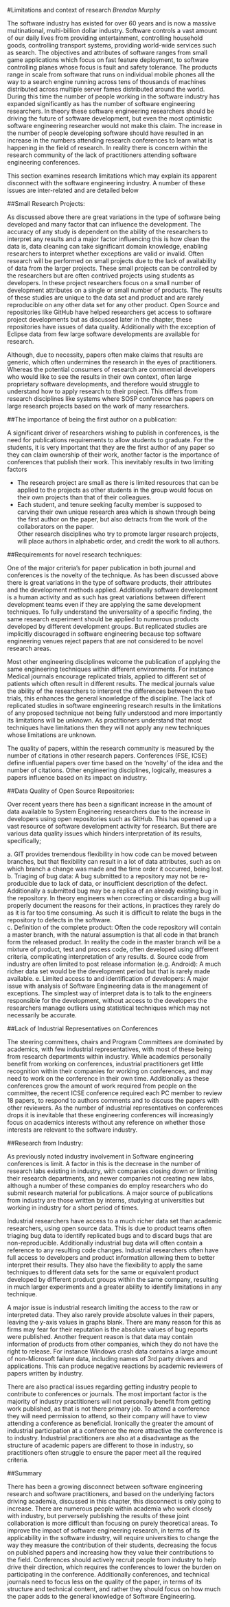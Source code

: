 #Limitations and context of research
_Brendan Murphy_
  
The software industry has existed for over 60 years and is now a massive multinational, multi-billion dollar industry. Software controls a vast amount of our daily lives from providing entertainment, controlling household goods, controlling transport systems, providing world-wide services such as search. The objectives and attributes of software ranges from small game applications which focus on fast feature deployment, to software controlling planes whose focus is fault and safety tolerance. The products range in scale from software that runs on individual mobile phones all the way to a search engine running across tens of thousands of machines distributed across multiple server fames distributed around the world. During this time the number of people working in the software industry has expanded significantly as has the number of software engineering researchers. In theory these software engineering researchers should be driving the future of software development, but even the most optimistic software engineering researcher would not make this claim. The increase in the number of people developing software should have resulted in an increase in the numbers attending research conferences to learn what is happening in the field of research. In reality there is concern within the research community of the lack of practitioners attending software engineering conferences. 

This section examines research limitations which may explain its apparent disconnect with the software engineering industry. A number of these issues are inter-related and are detailed below 

##Small Research Projects:

As discussed above there are great variations in the type of software being developed and many factor that can influence the development. The accuracy of any study is dependent on the ability of the researchers to interpret any results and a major factor influencing this is how clean the data is, data cleaning can take significant domain knowledge, enabling researchers to interpret whether exceptions are valid or invalid. Often research will be performed on small projects due to the lack of availability of data from the larger projects. These small projects can be controlled by the researchers but are often contrived projects using students as developers. In these project researchers focus on a small number of development attributes on a single or small number of products. The results of these studies are unique to the data set and product and are rarely reproducible on any other data set for any other product. Open Source and repositories like GitHub have helped researchers get access to software project developments but as discussed later in the chapter, these repositories have issues of data quality. Additionally with the exception of Eclipse data from few large software developments are available for research. 

Although, due to necessity, papers often make claims that results are generic, which often undermines the research in the eyes of practitioners. Whereas the potential consumers of research are commercial developers who would like to see the results in their own context, often large proprietary software developments, and therefore would struggle to understand how to apply research to their project. This differs from research disciplines like systems where SOSP conference has papers on large research projects based on the work of many researchers. 

##The importance of being the first author on a publication:

A significant driver of researchers wishing to publish in conferences, is the need for publications requirements to allow students to graduate. For the students, it is very important that they are the first author of any paper so they can claim ownership of their work, another factor is the importance of conferences that publish their work. This inevitably results in two limiting factors

* The research project are small as there is limited resources that can be applied to the projects as other students in the group would focus on their own projects than that of their colleagues.
*  Each student, and tenure seeking faculty member is supposed to carving their own unique research area which is shown through being the first author on the paper, but also detracts from the work of the collaborators on the paper.  
Other research disciplines who try to promote larger research projects, will place authors in alphabetic order, and credit the work to all authors.

##Requirements for novel research techniques:

One of the major criteria’s for paper publication in both journal and conferences is the novelty of the technique. As has been discussed above there is great variations in the type of software products, their attributes and the development methods applied. Additionally software development is a human activity and as such has great variations between different development teams even if they are applying the same development techniques. To fully understand the universality of a specific finding, the same research experiment should be applied to numerous products developed by different development groups. But replicated studies are implicitly discouraged in software engineering because top software engineering venues reject papers that are not considered to be novel research areas.

Most other engineering disciplines welcome the publication of applying the same engineering techniques within different environments. For instance Medical journals encourage replicated trials, applied to different set of patients which often result in different results. The medical journals value the ability of the researchers to interpret the differences between the two trials, this enhances the general knowledge of the discipline. The lack of replicated studies in software engineering research results in the limitations of any proposed technique not being fully understood and more importantly its limitations will be unknown. As practitioners understand that most techniques have limitations then they will not apply any new techniques whose limitations are unknown. 

The quality of papers, within the research community is measured by the number of citations in other research papers. Conferences (FSE, ICSE) define influential papers over time based on the ‘novelty’ of the idea and the number of citations. Other engineering disciplines, logically, measures a papers influence based on its impact on industry.   

##Data Quality of Open Source Repositories:

Over recent years there has been a significant increase in the amount of data available to System Engineering researchers due to the increase in developers using open repositories such as GitHub. This has opened up a vast resource of software development activity for research. But there are various data quality issues which hinders interpretation of its results, specifically;

a.	GIT provides tremendous flexibility in how code can be moved between branches, but that flexibility can result in a lot of data attributes, such as on which branch a change was made and the time order it occurred, being lost.
b.	Triaging of bug data: A bug submitted to a repository may not be re-producible due to lack of data, or insufficient description of the defect. Additionally a submitted bug may be a replica of an already existing bug in the repository. In theory engineers when correcting or discarding a bug will properly document the reasons for their actions, in practices they rarely do as it is far too time consuming. As such it is difficult to relate the bugs in the repository to defects in the software.   
c.	Definition of the complete product: Often the code repository will contain a master branch, with the natural assumption is that all code in that branch form the released product. In reality the code in the master branch will be a mixture of product, test and process code, often developed using different criteria, complicating interpretation of any results. 
d.	Source code from industry are often limited to post release information (e.g. Android): A much richer data set would be the development period but that is rarely made available.
e.	Limited access to and identification of developers: A major issue with analysis of Software Engineering data is the management of exceptions. The simplest way of interpret data is to talk to the engineers responsible for the development, without access to the developers the researchers manage outliers using statistical techniques which may not necessarily be accurate. 

##Lack of Industrial Representatives on Conferences

The steering committees, chairs and Program Committees are dominated by academics, with few industrial representatives, with most of these being from research departments within industry. While academics personally benefit from working on conferences, industrial practitioners get little recognition within their companies for working on conferences, and may need to work on the conference in their own time. Additionally as these conferences grow the amount of work required from people on the committee, the recent ICSE conference required each PC member to review 18 papers, to respond to authors comments and to discuss the papers with other reviewers. As the number of industrial representatives on conferences drops it is inevitable that these engineering conferences will increasingly focus on academics interests without any reference on whether those interests are relevant to the software industry.  

##Research from Industry:

As previously noted industry involvement in Software engineering conferences is limit. A factor in this is the decrease in the number of research labs existing in industry, with companies closing down or limiting their research departments, and newer companies not creating new labs, although a number of these companies do employ researchers who do submit research material for publications. A major source of publications from industry are those written by interns, studying at universities but working in industry for a short period of times. 

Industrial researchers have access to a much richer data set than academic researchers, using open source data. This is due to product teams often triaging bug data to identify replicated bugs and to discard bugs that are non-reproducible. Additionally industrial bug data will often contain a reference to any resulting code changes. Industrial researchers often have full access to developers and product information allowing them to better interpret their results. They also have the flexibility to apply the same techniques to different data sets for the same or equivalent product developed by different product groups within the same company, resulting in much larger experiments and a greater ability to identify limitations in any technique. 

A major issue is industrial research limiting the access to the raw or interpreted data. They also rarely provide absolute values in their papers, leaving the y-axis values in graphs blank. There are many reason for this as firms may fear for their reputation is the absolute values of bug reports were published. Another frequent reason is that data may contain information of products from other companies, which they do not have the right to release. For instance Windows crash data contains a large amount of non-Microsoft failure data, including names of 3rd party drivers and applications. This can produce negative reactions by academic reviewers of papers written by industry. 

There are also practical issues regarding getting industry people to contribute to conferences or journals. The most important factor is the majority of industry practitioners will not personally benefit from getting work published, as that is not there primary job. To attend a conference they will need permission to attend, so their company will have to view attending a conference as beneficial. Ironically the greater the amount of industrial participation at a conference the more attractive the conference is to industry. Industrial practitioners are also at a disadvantage as the structure of academic papers are different to those in industry, so practitioners often struggle to ensure the paper meet all the required criteria.

##Summary 

There has been a growing disconnect between software engineering research and software practitioners, and based on the underlying factors driving academia, discussed in this chapter, this disconnect is only going to increase. There are numerous people within academia who work closely with industry, but perversely publishing the results of these joint collaboration is more difficult than focusing on purely theoretical areas. To improve the impact of software engineering research, in terms of its applicability in the software industry, will require universities to change the way they measure the contribution of their students, decreasing the focus on published papers and increasing how they value their contributions to the field. Conferences should actively recruit people from industry to help drive their direction, which requires the conferences to lower the burden on participating in the conference. Additionally conferences, and technical journals need to focus less on the quality of the paper, in terms of its structure and technical content, and rather they should focus on how much the paper adds to the general knowledge of Software Engineering.  
  
